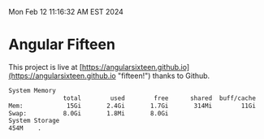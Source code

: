 Mon Feb 12 11:16:32 AM EST 2024

# Angular Fifteen


This project is live at [https://angularsixteen.github.io](https://angularsixteen.github.io "fifteen!") thanks to Github.

```bash
System Memory
               total        used        free      shared  buff/cache   available
Mem:            15Gi       2.4Gi       1.7Gi       314Mi        11Gi        12Gi
Swap:          8.0Gi       1.8Mi       8.0Gi
System Storage
454M	.
```
